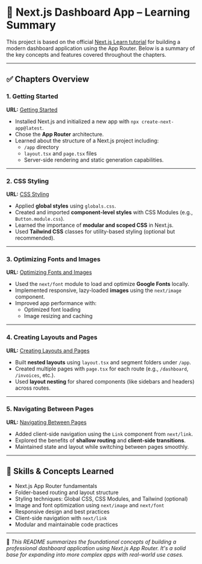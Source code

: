 # 📘 Next.js Dashboard App – Learning Summary

This project is based on the official [Next.js Learn tutorial](https://nextjs.org/learn/dashboard-app) for building a modern dashboard application using the App Router. Below is a summary of the key concepts and features covered throughout the chapters.

---

## ✅ Chapters Overview

### 1. Getting Started
**URL:** [Getting Started](https://nextjs.org/learn/dashboard-app/getting-started)

- Installed Next.js and initialized a new app with `npx create-next-app@latest`.
- Chose the **App Router** architecture.
- Learned about the structure of a Next.js project including:
  - `/app` directory
  - `layout.tsx` and `page.tsx` files
  - Server-side rendering and static generation capabilities.

---

### 2. CSS Styling
**URL:** [CSS Styling](https://nextjs.org/learn/dashboard-app/css-styling)

- Applied **global styles** using `globals.css`.
- Created and imported **component-level styles** with CSS Modules (e.g., `Button.module.css`).
- Learned the importance of **modular and scoped CSS** in Next.js.
- Used **Tailwind CSS** classes for utility-based styling (optional but recommended).

---

### 3. Optimizing Fonts and Images
**URL:** [Optimizing Fonts and Images](https://nextjs.org/learn/dashboard-app/optimizing-fonts-images)

- Used the `next/font` module to load and optimize **Google Fonts** locally.
- Implemented responsive, lazy-loaded **images** using the `next/image` component.
- Improved app performance with:
  - Optimized font loading
  - Image resizing and caching

---

### 4. Creating Layouts and Pages
**URL:** [Creating Layouts and Pages](https://nextjs.org/learn/dashboard-app/creating-layouts-and-pages)

- Built **nested layouts** using `layout.tsx` and segment folders under `/app`.
- Created multiple pages with `page.tsx` for each route (e.g., `/dashboard`, `/invoices`, etc.).
- Used **layout nesting** for shared components (like sidebars and headers) across routes.

---

### 5. Navigating Between Pages
**URL:** [Navigating Between Pages](https://nextjs.org/learn/dashboard-app/navigating-between-pages)

- Added client-side navigation using the `Link` component from `next/link`.
- Explored the benefits of **shallow routing** and **client-side transitions**.
- Maintained state and layout while switching between pages smoothly.

---

## 🎯 Skills & Concepts Learned

- Next.js App Router fundamentals
- Folder-based routing and layout structure
- Styling techniques: Global CSS, CSS Modules, and Tailwind (optional)
- Image and font optimization using `next/image` and `next/font`
- Responsive design and best practices
- Client-side navigation with `next/link`
- Modular and maintainable code practices


---

📂 *This README summarizes the foundational concepts of building a professional dashboard application using Next.js App Router. It's a solid base for expanding into more complex apps with real-world use cases.*

